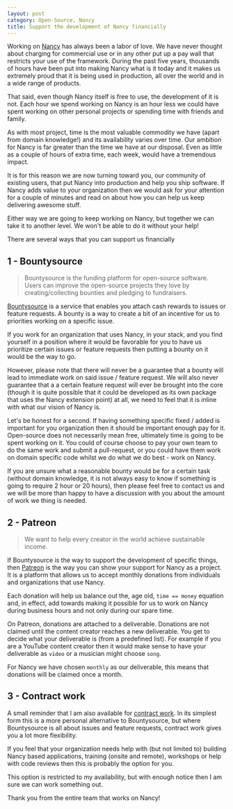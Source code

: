 ```yaml
---
layout: post
category: Open-Source, Nancy
title: Support the development of Nancy financially
---
```


Working on [Nancy](https://github.com/nancyfx/nancy) has always been a labor of love. We have never thought about charging for commercial use or in any other put up a pay wall that restricts your use of the framework. During the past five years, thousands of hours have been put into making Nancy what is it today and it makes us extremely proud that it is being used in production, all over the world and in a wide range of products.

That said, even though Nancy itself is free to use, the development of it is not. Each hour we spend working on Nancy is an hour less we could have spent working on other personal projects or spending time with friends and family.

As with most project, time is the most valuable commodity we have (apart from domain knowledge!) and its availability varies over time. Our ambition for Nancy is far greater than the time we have at our disposal. Even as little as a couple of hours of extra time, each week, would have a tremendous impact.

It is for this reason we are now turning toward you, our community of existing users, that put Nancy into production and help you ship software. If Nancy adds value to your organization then we would ask for your attention for a couple of minutes and read on about how you can help us keep delivering awesome stuff.

Either way we are going to keep working on Nancy, but together we can take it to another level. We won't be able to do it without your help!

<!--excerpt-->

There are several ways that you can support us financially

## 1 - Bountysource

> Bountysource is the funding platform for open-source software. Users can improve the open-source projects they love by creating/collecting bounties and pledging to fundraisers.

[Bountysource](https://www.bountysource.com/teams/nancyfx) is a service that enables you attach cash rewards to issues or feature requests. A bounty is a way to create a bit of an incentive for us to priorities working on a specific issue.

If you work for an organization that uses Nancy, in your stack, and you find yourself in a position where it would be favorable for you to have us prioritize certain issues or feature requests then putting a bounty on it would be the way to go.

However, please note that there will never be a guarantee that a bounty will lead to immediate work on said issue / feature request. We will also never guarantee that a a certain feature request will ever be brought into the core (though it is quite possible that it could be developed as its own package that uses the Nancy extension point) at all, we need to feel that it is inline with what our vision of Nancy is.

Let's be honest for a second. If having something specific fixed / added is important for you organization then it should be important enough pay for it. Open-source does not necessarily mean free, ultimately time is going to be spent working on it. You could of course choose to pay your own team to do the same work and submit a pull-request, or you could have them work on domain specific code whilst we do what we do best - work on Nancy.

If you are unsure what a reasonable bounty would be for a certain task (without domain knowledge, it is not always easy to know if something is going to require 2 hour or 20 hours), then please feel free to contact us and we will be more than happy to have a discussion with you about the amount of work we thing is needed.

## 2 - Patreon

> We want to help every creator in the world achieve sustainable income.

If Bountysource is the way to support the development of specific things, then  [Patreon](https://www.patreon.com/nancyfx) is the way you can show your support for Nancy as a project. It is a platform that allows us to accept monthly donations from individuals and organizations that use Nancy.

Each donation will help us balance out the, age old, `time == money` equation and, in effect, add towards making it possible for us to work on Nancy during business hours and not only during our spare time.

On Patreon, donations are attached to a deliverable. Donations are not claimed until the content creator reaches a new deliverable. You get to decide what your deliverable is (from a predefined list). For example if you are a YouTube content creator then it would make sense to have your deliverable as `video` or a musician might choose `song`.

For Nancy we have chosen `monthly` as our deliverable, this means that donations will be claimed once a month.

## 3 - Contract work

A small reminder that I am also available for [contract work](/2015/08/28/i-am-now-taking-contract-work-for-nancy/). In its simplest form this is a more personal alternative to Bountysource, but where Bountysource is all about issues and feature requests, contract work gives you a lot more flexibility.

If you feel that your organization needs help with (but not limited to) building Nancy based applications, training (onsite and remote), workshops or help with code reviews then this is probably the option for you.

This option is restricted to my availability, but with enough notice then I am sure we can work something out.

Thank you from the entire team that works on Nancy! <i class="icon-heart"></i>
